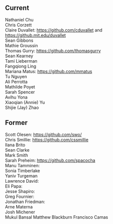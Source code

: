 ## Current

Nathaniel Chu    
Chris Corzett   
Claire Duvallet: https://github.com/cduvallet and https://github.mit.edu/duvallet   
Sean Gibbons   
Mathie Groussin   
Thomas Gurry: https://github.com/thomasgurry   
Sean Kearney   
Tami Lieberman   
Fangqiong Ling   
Mariana Matus: https://github.com/mmatus   
Tu Nguyen   
Ali Perrotta   
Mathilde Poyet   
Sarah Spencer   
Avihu Yona   
Xiaoqian (Annie) Yu   
Shijie (Jay) Zhao   

## Former

Scott Olesen: https://github.com/swo/    
Chris Smillie: https://github.com/cssmillie   
Ilana Brito   
Sean Clarke   
Mark Smith   
Sarah Preheim: https://github.com/spacocha   
Manu Tamminen:   
Sonia Timberlake   
Yaniv Turgeman   
Lawrence David:   
Eli Papa:   
Jesse Shapiro:   
Greg Fournier:   
Jonathan Friedman:   
Arne Materna   
Josh Michener   
Mukul Bansal
Matthew Blackburn
Francisco Camas
